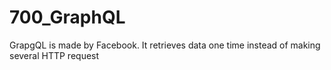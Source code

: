 # 700_GraphQL
GrapgQL is made by Facebook. It retrieves data one time instead of making several HTTP request

